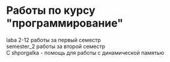 # Работы по курсу "программирование"
laba 2-12 работы за первый семестр   
semester_2 работы за второй семестр  
C shporgalka - помощь для работы с динамической памятью
